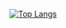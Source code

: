 [![Top Langs](https://github-readme-stats.vercel.app/api/top-langs/?username=YasuhiroNagahama
)](https://github.com/anuraghazra/github-readme-stats)
